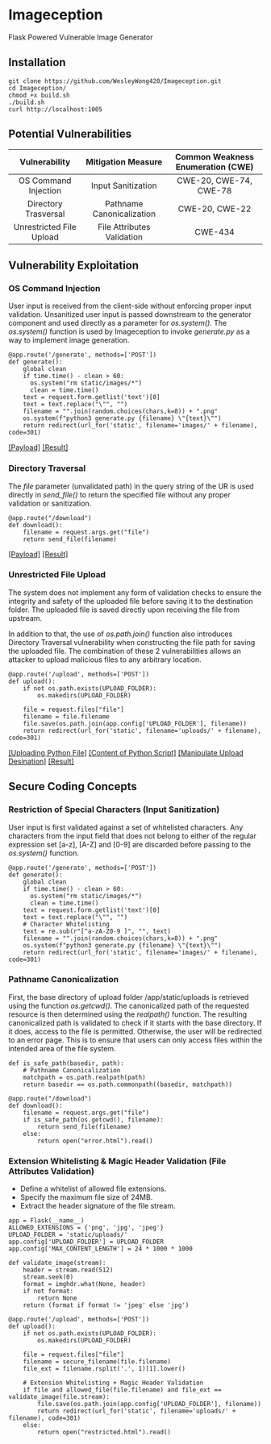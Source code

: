 # Imageception
Flask Powered Vulnerable Image Generator

## Installation
```
git clone https://github.com/WesleyWong420/Imageception.git
cd Imageception/
chmod +x build.sh
./build.sh
curl http://localhost:1005
```
## Potential Vulnerabilities
| Vulnerability            | Mitigation Measure         | Common Weakness Enumeration (CWE) |
|:------------------------:|:--------------------------:|:---------------------------------:|
| OS Command Injection     | Input Sanitization         | CWE-20, CWE-74, CWE-78            |
| Directory Trasversal     | Pathname Canonicalization  | CWE-20, CWE-22                    |
| Unrestricted File Upload | File Attributes Validation | CWE-434                           |

## Vulnerability Exploitation
### OS Command Injection
User input is received from the client-side without enforcing proper input validation. Unsanitized user input is passed downstream to the generator component and used directly as a parameter for *os.system()*. The *os.system()* function is used by Imageception to invoke *generate.py* as a way to implement image generation.

```
@app.route('/generate', methods=['POST'])
def generate():
    global clean
    if time.time() - clean > 60:
      os.system("rm static/images/*")
      clean = time.time()
    text = request.form.getlist('text')[0]
    text = text.replace("\"", "")
    filename = "".join(random.choices(chars,k=8)) + ".png"
    os.system(f"python3 generate.py {filename} \"{text}\"")
    return redirect(url_for('static', filename='images/' + filename), code=301)
```

[[Payload]](./resources/OS-Command-Injection-1.png)
[[Result]](./resources/OS-Command-Injection-2.png)

### Directory Traversal
The *file* parameter (unvalidated path) in the query string of the UR  is used directly in *send_file()* to return the specified file without any proper validation or sanitization.

```
@app.route("/download")
def download():
    filename = request.args.get("file")
    return send_file(filename)
```

[[Payload]](./resources/Directory-Traversal-1.png)
[[Result]](./resources/Directory-Traversal-2.png)

### Unrestricted File Upload
The system does not implement any form of validation checks to ensure the integrity and safety of the uploaded file before saving it to the destination folder. The uploaded file is saved directly upon receiving the file from upstream. 

In addition to that, the use of *os.path.join()* function also introduces Directory Traversal vulnerability when constructing the file path for saving the uploaded file. The combination of these 2 vulnerabilities allows an attacker to upload malicious files to any arbitrary location.

```
@app.route('/upload', methods=['POST'])
def upload():
    if not os.path.exists(UPLOAD_FOLDER):
        os.makedirs(UPLOAD_FOLDER)

    file = request.files["file"]
    filename = file.filename
    file.save(os.path.join(app.config['UPLOAD_FOLDER'], filename))
    return redirect(url_for('static', filename='uploads/' + filename), code=301)
```

[[Uploading Python File]](./resources/Unrestricted-File-Upload-1.png)
[[Content of Python Script]](./resources/Unrestricted-File-Upload-2.png)
[[Manipulate Upload Desination]](./resources/Unrestricted-File-Upload-3.png)
[[Result]](./resources/Unrestricted-File-Upload-4.png)

## Secure Coding Concepts
### Restriction of Special Characters (Input Sanitization)
User input is first validated against a set of whitelisted characters. Any characters from the input field that does not belong to either of the regular expression set [a-z], [A-Z] and [0-9] are discarded before passing to the *os.system()* function.

```
@app.route('/generate', methods=['POST'])
def generate():
    global clean
    if time.time() - clean > 60:
      os.system("rm static/images/*")
      clean = time.time()
    text = request.form.getlist('text')[0]
    text = text.replace("\"", "")
    # Character Whitelisting
    text = re.sub(r"[^a-zA-Z0-9 ]", "", text)
    filename = "".join(random.choices(chars,k=8)) + ".png"
    os.system(f"python3 generate.py {filename} \"{text}\"")
    return redirect(url_for('static', filename='images/' + filename), code=301)
```

### Pathname Canonicalization
First, the base directory of upload folder /app/static/uploads is retrieved using the function *os.getcwd()*. The canonicalized path of the requested resource is then determined using the *realpath()* function. The resulting canonicalized path is validated to check if it starts with the base directory. If it does, access to the file is permitted. Otherwise, the user will be redirected to an error page. This is to ensure that users can only access files within the intended area of the file system.

```
def is_safe_path(basedir, path):
    # Pathname Canonicalization
    matchpath = os.path.realpath(path)
    return basedir == os.path.commonpath((basedir, matchpath))

@app.route("/download")
def download():
    filename = request.args.get("file")
    if is_safe_path(os.getcwd(), filename):
        return send_file(filename)
    else:
        return open("error.html").read()
```

### Extension Whitelisting & Magic Header Validation (File Attributes Validation)
- Define a whitelist of allowed file extensions.
- Specify the maximum file size of 24MB.
- Extract the header signature of the file stream.

```
app = Flask(__name__)
ALLOWED_EXTENSIONS = {'png', 'jpg', 'jpeg'}
UPLOAD_FOLDER = 'static/uploads/'
app.config['UPLOAD_FOLDER'] = UPLOAD_FOLDER
app.config['MAX_CONTENT_LENGTH'] = 24 * 1000 * 1000

def validate_image(stream):
    header = stream.read(512)
    stream.seek(0) 
    format = imghdr.what(None, header)
    if not format:
        return None
    return (format if format != 'jpeg' else 'jpg')

@app.route('/upload', methods=['POST'])
def upload():
    if not os.path.exists(UPLOAD_FOLDER):
        os.makedirs(UPLOAD_FOLDER)

    file = request.files["file"]
    filename = secure_filename(file.filename)
    file_ext = filename.rsplit('.', 1)[1].lower()

    # Extension Whitelisting + Magic Header Validation
    if file and allowed_file(file.filename) and file_ext == validate_image(file.stream):
        file.save(os.path.join(app.config['UPLOAD_FOLDER'], filename))
        return redirect(url_for('static', filename='uploads/' + filename), code=301)
    else:
        return open("restricted.html").read()
```
